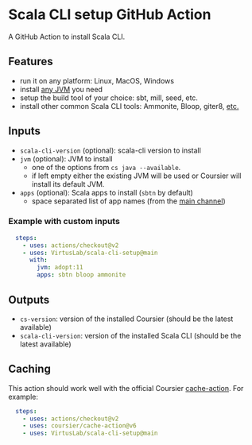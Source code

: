 # Scala CLI setup GitHub Action

A GitHub Action to install Scala CLI.

## Features

- run it on any platform: Linux, MacOS, Windows
- install [any JVM](https://get-coursier.io/docs/cli-java.html#jvm-index) you need
- setup the build tool of your choice: sbt, mill, seed, etc.
- install other common Scala CLI tools: Ammonite, Bloop, giter8, [etc.](https://github.com/coursier/apps/tree/master/apps/resources)

## Inputs

- `scala-cli-version` (optional): scala-cli version to install
- `jvm` (optional): JVM to install
  - one of the options from `cs java --available`.
  - if left empty either the existing JVM will be used or Coursier will install its default JVM.
- `apps` (optional): Scala apps to install (`sbtn` by default)
  - space separated list of app names (from the [main channel](https://github.com/coursier/apps))

### Example with custom inputs

```yml
  steps:
    - uses: actions/checkout@v2
    - uses: VirtusLab/scala-cli-setup@main
      with:
        jvm: adopt:11
        apps: sbtn bloop ammonite
```

## Outputs

- `cs-version`: version of the installed Coursier (should be the latest available)
- `scala-cli-version`: version of the installed Scala CLI (should be the latest available)

## Caching

This action should work well with the official Coursier [cache-action](https://github.com/coursier/cache-action). For example:

```yml
  steps:
    - uses: actions/checkout@v2
    - uses: coursier/cache-action@v6
    - uses: VirtusLab/scala-cli-setup@main
```

